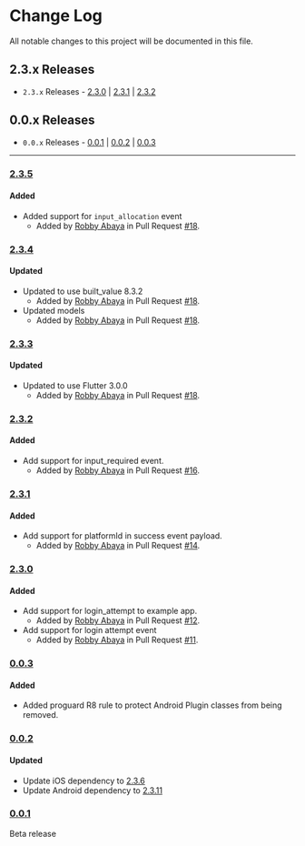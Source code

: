 # Change Log

All notable changes to this project will be documented in this file.

## 2.3.x Releases
- `2.3.x` Releases - [2.3.0](#230) | [2.3.1](#231) | [2.3.2](#232)

## 0.0.x Releases
- `0.0.x` Releases - [0.0.1](#001) | [0.0.2](#002) | [0.0.3](#003)

---

### [2.3.5](https://github.com/underdog-tech/pinwheel-flutter-sdk/releases/tag/2.3.5)

#### Added
- Added support for `input_allocation` event
  - Added by [Robby Abaya](https://github.com/rawbee) in Pull Request [#18](https://github.com/underdog-tech/pinwheel-flutter-sdk/pull/23).

### [2.3.4](https://github.com/underdog-tech/pinwheel-flutter-sdk/releases/tag/2.3.4)

#### Updated
- Updated to use built_value 8.3.2
  - Added by [Robby Abaya](https://github.com/rawbee) in Pull Request [#18](https://github.com/underdog-tech/pinwheel-flutter-sdk/pull/20).
- Updated models
  - Added by [Robby Abaya](https://github.com/rawbee) in Pull Request [#18](https://github.com/underdog-tech/pinwheel-flutter-sdk/pull/21).

### [2.3.3](https://github.com/underdog-tech/pinwheel-flutter-sdk/releases/tag/2.3.3)

#### Updated
- Updated to use Flutter 3.0.0
  - Added by [Robby Abaya](https://github.com/rawbee) in Pull Request [#18](https://github.com/underdog-tech/pinwheel-flutter-sdk/pull/18).

### [2.3.2](https://github.com/underdog-tech/pinwheel-flutter-sdk/releases/tag/2.3.2)

#### Added
- Add support for input_required event.
  - Added by [Robby Abaya](https://github.com/rawbee) in Pull Request [#16](https://github.com/underdog-tech/pinwheel-flutter-sdk/pull/16).

### [2.3.1](https://github.com/underdog-tech/pinwheel-flutter-sdk/releases/tag/2.3.1)

#### Added
- Add support for platformId in success event payload.
  - Added by [Robby Abaya](https://github.com/rawbee) in Pull Request [#14](https://github.com/underdog-tech/pinwheel-flutter-sdk/pull/14).

### [2.3.0](https://github.com/underdog-tech/pinwheel-flutter-sdk/releases/tag/2.3.0)

#### Added
- Add support for login_attempt to example app.
  - Added by [Robby Abaya](https://github.com/rawbee) in Pull Request [#12](https://github.com/underdog-tech/pinwheel-flutter-sdk/pull/12).
- Add support for login attempt event
  - Added by [Robby Abaya](https://github.com/rawbee) in Pull Request [#11](https://github.com/underdog-tech/pinwheel-flutter-sdk/pull/11).

### [0.0.3](https://github.com/underdog-tech/pinwheel-flutter-sdk/releases/tag/0.0.3)

#### Added
- Added proguard R8 rule to protect Android Plugin classes from being removed.

### [0.0.2](https://github.com/underdog-tech/pinwheel-flutter-sdk/releases/tag/0.0.2)

#### Updated
- Update iOS dependency to [2.3.6](https://github.com/underdog-tech/pinwheel-ios-sdk/releases)
- Update Android dependency to [2.3.11](https://github.com/underdog-tech/pinwheel-android-sdk/releases)

### [0.0.1](https://github.com/underdog-tech/pinwheel-flutter-sdk/releases/tag/0.0.1)
Beta release
